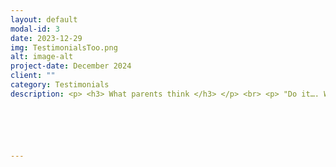 ```yaml
---
layout: default
modal-id: 3
date: 2023-12-29
img: TestimonialsToo.png
alt: image-alt
project-date: December 2024
client: ""
category: Testimonials
description: <p> <h3> What parents think </h3> </p> <br> <p> "Do it…. Worth every penny"</p> <br> Jon <br> July 2023. <br> <br> <p> "Rachel is friendly and approachable, great communication and honest feedback, putting parents and their children at ease, at what can be a stressful time. Also has a good understanding that working with teenagers isn’t always easy, but remains calm and considerate of their individual needs, allowing them to talk honestly about their studies. If you are looking for a tutor, get in touch with Rachel, she will have a positive impact on your child." <br> Hayley <br> Sept 2023 <br> <br> <p> "Would wholeheartedly recommend your tutoring to anyone, and I’ll be engaging your services again for my son provided he does ok in his GCSE’s!"</p> <br> Nicky <br> Sept 2023 <br> <br> <p> "Go for it! If you just need that bit of extra support and honing of techniques, Rachel can work with you child to give them the confidence to go into that exam in a positive frame of mind. She’s flexible and can work on what you need." </p> <br> Becky <br> Aug 2023 <br> <br> <p> "I would highly recommend your tutoring to another parent as you take the time, patience and go that extra mile and you really do care about the progression of your pupil.” </p>  <br> Claire <br> Sept 2023 <br> <br> <p> <h3>And what do the students think:</h3> </p> <br> <p> <br> <p> <b> How did you find our tutoring sessions? </b> </p> <br>  <p> "Helpful, friendly, confidence giving and very supportive." </p>  <br> Katie <br> Sept 2023 <br> <br> <p> <b> What helped to improve your maths the most? </b> </p> <br> <p> "Focussing on my weakest areas with plenty of practice and working on identifying what the question wants." </p>  <br> Meg <br> July 2023 <br> <br> <p> <b> What would you say to another student thinking of coming to me for tutoring? </b> </p> <br>  <p> "Do it, she’s brilliant”</p>  <br> Evie <br> July 2023 <br> <br> <p> "If you need some extra help with your maths (even when tired from school) go to see Rachel, it does help”</p>  <br> Lewis <br> July 2023 <br> <br> <p> "Helps when you’re lacking in confidence, helped in finding ways of doing things that make them stick." </p>  <br> Abi <br> Aug 2023 <br>






---
```

